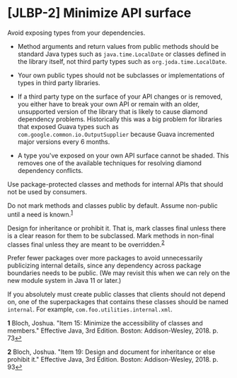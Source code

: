 # [JLBP-2] Minimize API surface

Avoid exposing types from your dependencies.

  - Method arguments and return values from public methods should be standard Java
    types such as `java.time.LocalDate` or classes defined in the library itself,
    not third party types such as `org.joda.time.LocalDate`.

  - Your own public types should not be subclasses or implementations of types
    in third party libraries.  

  - If a third party type on the surface of your API changes or is removed,
    you either have to break your own API or remain with an older,
    unsupported version of the library that is likely to cause diamond dependency
    problems. Historically this was a big problem for libraries that exposed Guava types
    such as `com.google.common.io.OutputSupplier` because Guava incremented major versions
    every 6 months.

  - A type you've exposed on your own API surface cannot be shaded. This removes
    one of the available techniques for resolving diamond dependency conflicts.

Use package-protected classes and methods for internal APIs that should not be used by consumers.

Do not mark methods and classes public by default. Assume non-public until a need is
known.<sup id='a1'>[1](#item15)</sup>

Design for inheritance or prohibit it. That is, mark classes final unless there is a clear
reason for them to be subclassed. Mark methods in non-final classes final unless they
are meant to be overridden.<sup id='a2'>[2](#item19)</sup>

Prefer fewer packages over more packages to avoid
unnecessarily publicizing internal details,
since any dependency across package boundaries needs to be
public. (We may revisit this when we can rely on
the new module system in Java 11 or later.)

If you absolutely must create public classes that clients should not depend on,
one of the superpackages that contains these classes should be named `internal`.
For example, `com.foo.utilities.internal.xml`. 

<b id="item15">1</b> Bloch, Joshua. "Item 15: Minimize the accessibility of classes and members."
Effective Java, 3rd Edition. Boston: Addison-Wesley, 2018. p. 73[↩](#a1)

<b id="item19">2</b> Bloch, Joshua. "Item 19: Design and document for inheritance or else
prohibit it." Effective Java, 3rd Edition. Boston: Addison-Wesley, 2018. p. 93[↩](#a2)
